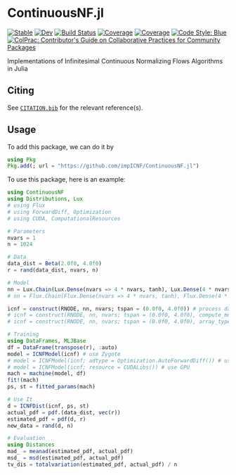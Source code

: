 # ContinuousNF.jl

[![Stable](https://img.shields.io/badge/docs-stable-blue.svg)](https://impICNF.github.io/ContinuousNF.jl/stable)
[![Dev](https://img.shields.io/badge/docs-dev-blue.svg)](https://impICNF.github.io/ContinuousNF.jl/dev)
[![Build Status](https://github.com/impICNF/ContinuousNF.jl/actions/workflows/CI.yml/badge.svg?branch=main)](https://github.com/impICNF/ContinuousNF.jl/actions/workflows/CI.yml?query=branch%3Amain)
[![Coverage](https://codecov.io/gh/impICNF/ContinuousNF.jl/branch/main/graph/badge.svg)](https://codecov.io/gh/impICNF/ContinuousNF.jl)
[![Coverage](https://coveralls.io/repos/github/impICNF/ContinuousNF.jl/badge.svg?branch=main)](https://coveralls.io/github/impICNF/ContinuousNF.jl?branch=main)
[![Code Style: Blue](https://img.shields.io/badge/code%20style-blue-4495d1.svg)](https://github.com/invenia/BlueStyle)
[![ColPrac: Contributor's Guide on Collaborative Practices for Community Packages](https://img.shields.io/badge/ColPrac-Contributor%27s%20Guide-blueviolet)](https://github.com/SciML/ColPrac)

Implementations of Infinitesimal Continuous Normalizing Flows Algorithms in Julia

## Citing

See [`CITATION.bib`](CITATION.bib) for the relevant reference(s).

## Usage

To add this package, we can do it by

```julia
using Pkg
Pkg.add(; url = "https://github.com/impICNF/ContinuousNF.jl")
```

To use this package, here is an example:

```julia
using ContinuousNF
using Distributions, Lux
# using Flux
# using ForwardDiff, Optimization
# using CUDA, ComputationalResources

# Parameters
nvars = 1
n = 1024

# Data
data_dist = Beta(2.0f0, 4.0f0)
r = rand(data_dist, nvars, n)

# Model
nn = Lux.Chain(Lux.Dense(nvars => 4 * nvars, tanh), Lux.Dense(4 * nvars => nvars, tanh)) # use Lux
# nn = Flux.Chain(Flux.Dense(nvars => 4 * nvars, tanh), Flux.Dense(4 * nvars => nvars, tanh)) |> FluxCompatLayer # use Flux

icnf = construct(RNODE, nn, nvars; tspan = (0.0f0, 4.0f0)) # process data one by one
# icnf = construct(RNODE, nn, nvars; tspan = (0.0f0, 4.0f0), compute_mode = ZygoteMatrixMode) # process data in batches
# icnf = construct(RNODE, nn, nvars; tspan = (0.0f0, 4.0f0), array_type = CuArray) # process data by GPU

# Training
using DataFrames, MLJBase
df = DataFrame(transpose(r), :auto)
model = ICNFModel(icnf) # use Zygote
# model = ICNFModel(icnf; adtype = Optimization.AutoForwardDiff()) # use ForwardDiff
# model = ICNFModel(icnf; resource = CUDALibs()) # use GPU
mach = machine(model, df)
fit!(mach)
ps, st = fitted_params(mach)

# Use It
d = ICNFDist(icnf, ps, st)
actual_pdf = pdf.(data_dist, vec(r))
estimated_pdf = pdf(d, r)
new_data = rand(d, n)

# Evaluation
using Distances
mad_ = meanad(estimated_pdf, actual_pdf)
msd_ = msd(estimated_pdf, actual_pdf)
tv_dis = totalvariation(estimated_pdf, actual_pdf) / n
```
